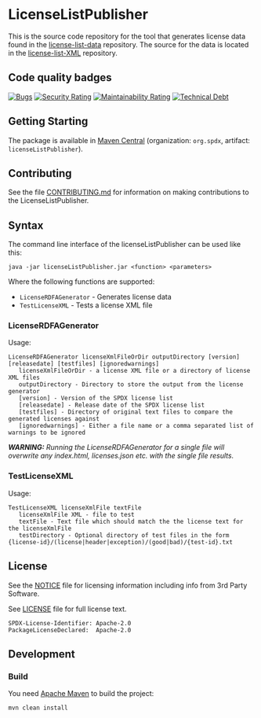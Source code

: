# LicenseListPublisher

This is the source code repository for the tool that generates license data found in the [license-list-data](https://github.com/spdx/license-list-data) repository.  The source for the data is located in the [license-list-XML](https://github.com/spdx/license-list-XML) repository.

## Code quality badges

[![Bugs](https://sonarcloud.io/api/project_badges/measure?project=licenseListPublisher&metric=bugs)](https://sonarcloud.io/dashboard?id=licenseListPublisher)
[![Security Rating](https://sonarcloud.io/api/project_badges/measure?project=licenseListPublisher&metric=security_rating)](https://sonarcloud.io/dashboard?id=licenseListPublisher)
[![Maintainability Rating](https://sonarcloud.io/api/project_badges/measure?project=licenseListPublisher&metric=sqale_rating)](https://sonarcloud.io/dashboard?id=licenseListPublisher)
[![Technical Debt](https://sonarcloud.io/api/project_badges/measure?project=licenseListPublisher&metric=sqale_index)](https://sonarcloud.io/dashboard?id=licenseListPublisher)

## Getting Starting

The package is available in
[Maven Central](https://search.maven.org/artifact/org.spdx/licenseListPublisher)
(organization: `org.spdx`, artifact: `licenseListPublisher`).

## Contributing

See the file [CONTRIBUTING.md](CONTRIBUTING.md) for information on making contributions to the LicenseListPublisher.

## Syntax

The command line interface of the licenseListPublisher can be used like this:

```shell
java -jar licenseListPublisher.jar <function> <parameters> 
```

Where the following functions are supported:

- `LicenseRDFAGenerator` - Generates license data
- `TestLicenseXML` - Tests a license XML file

### LicenseRDFAGenerator

Usage:

```text
LicenseRDFAGenerator licenseXmlFileOrDir outputDirectory [version] [releasedate] [testfiles] [ignoredwarnings]
   licenseXmlFileOrDir - a license XML file or a directory of license XML files
   outputDirectory - Directory to store the output from the license generator
   [version] - Version of the SPDX license list
   [releasedate] - Release date of the SPDX license list
   [testfiles] - Directory of original text files to compare the generated licenses against
   [ignoredwarnings] - Either a file name or a comma separated list of warnings to be ignored
```

***WARNING:** Running the LicenseRDFAGenerator for a single file
will overwrite any index.html, licenses.json etc. with the single file results.*

### TestLicenseXML

Usage:

```text
TestLicenseXML licenseXmlFile textFile
   licenseXmlFile XML - file to test
   textFile - Text file which should match the the license text for the licenseXmlFile
   testDirectory - Optional directory of test files in the form {license-id}/(license|header|exception)/(good|bad)/{test-id}.txt
```

## License

See the [NOTICE](NOTICE) file for licensing information
including info from 3rd Party Software.

See [LICENSE](LICENSE) file for full license text.

```text
SPDX-License-Identifier: Apache-2.0
PackageLicenseDeclared:  Apache-2.0
```

## Development

### Build

You need [Apache Maven](http://maven.apache.org/) to build the project:

```shell
mvn clean install
```
